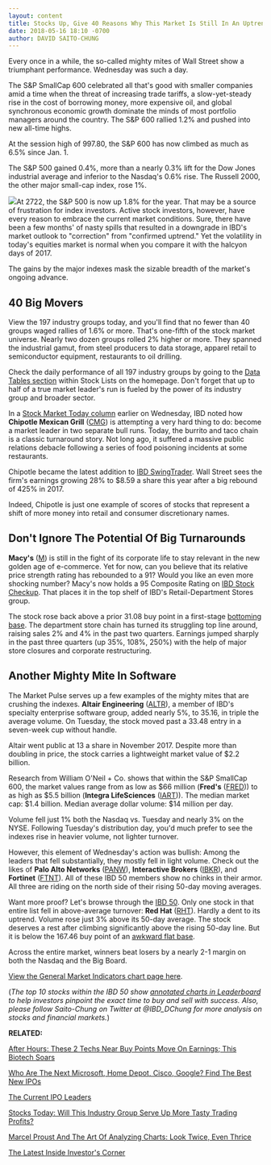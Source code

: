 ```yaml
---
layout: content
title: Stocks Up, Give 40 Reasons Why This Market Is Still In An Uptrend
date: 2018-05-16 18:10 -0700
author: DAVID SAITO-CHUNG
---
```






Every once in a while, the so-called mighty mites of Wall Street show a triumphant performance. Wednesday was such a day.




The S&P SmallCap 600 celebrated all that's good with smaller companies amid a time when the threat of increasing trade tariffs, a slow-yet-steady rise in the cost of borrowing money, more expensive oil, and global synchronous economic growth dominate the minds of most portfolio managers around the country. The S&P 600 rallied 1.2% and pushed into new all-time highs.


At the session high of 997.80, the S&P 600 has now climbed as much as 6.5% since Jan. 1.


The S&P 500 gained 0.4%, more than a nearly 0.3% lift for the Dow Jones industrial average and inferior to the Nasdaq's 0.6% rise. The Russell 2000, the other major small-cap index, rose 1%.


![](https://www.investors.com/wp-content/uploads/2018/05/MP051618-220x300.jpg)At 2722, the S&P 500 is now up 1.8% for the year. That may be a source of frustration for index investors. Active stock investors, however, have every reason to embrace the current market conditions. Sure, there have been a few months' of nasty spills that resulted in a downgrade in IBD's market outlook to "correction" from "confirmed uptrend." Yet the volatility in today's equities market is normal when you compare it with the halcyon days of 2017.


The gains by the major indexes mask the sizable breadth of the market's ongoing advance.


40 Big Movers
-------------


View the 197 industry groups today, and you'll find that no fewer than 40 groups waged rallies of 1.6% or more. That's one-fifth of the stock market universe. Nearly two dozen groups rolled 2% higher or more. They spanned the industrial gamut, from steel producers to data storage, apparel retail to semiconductor equipment, restaurants to oil drilling.


Check the daily performance of all 197 industry groups by going to the [Data Tables section](https://www.investors.com/ibd-data-tables/) within Stock Lists on the homepage. Don't forget that up to half of a true market leader's run is fueled by the power of its industry group and broader sector.



In a [Stock Market Today column](https://www.investors.com/market-trend/stock-market-today/nasdaq-chips-lead-stocks-today-up-will-this-industry-group-provide-more-tasty-trading-profits/) earlier on Wednesday, IBD noted how **Chipotle Mexican Grill** ([CMG](https://research.investors.com/quote.aspx?symbol=CMG)) is attempting a very hard thing to do: become a market leader in two separate bull runs. Today, the burrito and taco chain is a classic turnaround story. Not long ago, it suffered a massive public relations debacle following a series of food poisoning incidents at some restaurants.


Chipotle became the latest addition to [IBD SwingTrader](https://swingtrader.investors.com/#/). Wall Street sees the firm's earnings growing 28% to $8.59 a share this year after a big rebound of 425% in 2017.


Indeed, Chipotle is just one example of scores of stocks that represent a shift of more money into retail and consumer discretionary names.


Don't Ignore The Potential Of Big Turnarounds
---------------------------------------------


**Macy's** ([M](https://research.investors.com/quote.aspx?symbol=M)) is still in the fight of its corporate life to stay relevant in the new golden age of e-commerce. Yet for now, can you believe that its relative price strength rating has rebounded to a 91? Would you like an even more shocking number? Macy's now holds a 95 Composite Rating on [IBD Stock Checkup](https://research.investors.com/stock-checkup/nyse-macys-inc-m.aspx). That places it in the top shelf of IBD's Retail-Department Stores group.


The stock rose back above a prior 31.08 buy point in a first-stage [bottoming base](https://www.investors.com/how-to-invest/investors-corner/investing-after-a-market-deep-freeze-how-to-spot-the-bottoming-base/). The department store chain has turned its struggling top line around, raising sales 2% and 4% in the past two quarters. Earnings jumped sharply in the past three quarters (up 35%, 108%, 250%) with the help of major store closures and corporate restructuring.


Another Mighty Mite In Software
-------------------------------


The Market Pulse serves up a few examples of the mighty mites that are crushing the indexes. **Altair Engineering** ([ALTR](https://research.investors.com/quote.aspx?symbol=ALTR)), a member of IBD's specialty enterprise software group, added nearly 5%, to 35.16, in triple the average volume. On Tuesday, the stock moved past a 33.48 entry in a seven-week cup without handle.


Altair went public at 13 a share in November 2017. Despite more than doubling in price, the stock carries a lightweight market value of $2.2 billion.


Research from William O'Neil + Co. shows that within the S&P SmallCap 600, the market values range from as low as $66 million (**Fred's** ([FRED](https://research.investors.com/quote.aspx?symbol=FRED))) to as high as $5.5 billion (**Integra LifeSciences** ([IART](https://research.investors.com/quote.aspx?symbol=IART))). The median market cap: $1.4 billion. Median average dollar volume: $14 million per day.


Volume fell just 1% both the Nasdaq vs. Tuesday and nearly 3% on the NYSE. Following Tuesday's distribution day, you'd much prefer to see the indexes rise in heavier volume, not lighter turnover.



However, this element of Wednesday's action was bullish: Among the leaders that fell substantially, they mostly fell in light volume. Check out the likes of **Palo Alto Networks** ([PANW](https://research.investors.com/quote.aspx?symbol=PANW)), **Interactive Brokers** ([IBKR](https://research.investors.com/quote.aspx?symbol=IBKR)), and **Fortinet** ([FTNT](https://research.investors.com/quote.aspx?symbol=FTNT)). All of these IBD 50 members show no chinks in their armor. All three are riding on the north side of their rising 50-day moving averages.


Want more proof? Let's browse through the [IBD 50](https://research.investors.com/stock-lists/ibd-50/). Only one stock in that entire list fell in above-average turnover: **Red Hat** ([RHT](https://research.investors.com/quote.aspx?symbol=RHT)). Hardly a dent to its uptrend. Volume rose just 3% above its 50-day average. The stock deserves a rest after climbing significantly above the rising 50-day line. But it is below the 167.46 buy point of an [awkward flat base](https://www.investors.com/how-to-invest/investors-corner/when-to-buy-the-basics-of-a-flat-base-a-super-growth-stock-pattern/).


Across the entire market, winners beat losers by a nearly 2-1 margin on both the Nasdaq and the Big Board.


[View the General Market Indicators chart page here](https://www.investors.com/wp-content/uploads/2018/05/IBD1605152500GMI.pdf).


(*The top 10 stocks within the IBD 50 show [annotated charts in Leaderboard](https://leaderboard.investors.com/#/ibd50/top10) to help investors pinpoint the exact time to buy and sell with success. Also, please follow Saito-Chung on Twitter at @IBD\_DChung for more analysis on stocks and financial markets.*)


**RELATED:**


[After Hours: These 2 Techs Near Buy Points Move On Earnings; This Biotech Soars](https://www.investors.com/market-trend/stock-market-today/dow-jones-futures-cisco-take-two-loxo-oncology/)


[Who Are The Next Microsoft, Home Depot, Cisco, Google? Find The Best New IPOs](https://www.investors.com/news/top-ipo-stock-gems-which-new-stocks-next-google/)


[The Current IPO Leaders](https://research.investors.com/stock-lists/ipo-leaders/)


[Stocks Today: Will This Industry Group Serve Up More Tasty Trading Profits?](https://www.investors.com/market-trend/stock-market-today/nasdaq-chips-lead-stocks-today-up-will-this-industry-group-provide-more-tasty-trading-profits/)


[Marcel Proust And The Art Of Analyzing Charts: Look Twice, Even Thrice](https://www.investors.com/how-to-invest/investors-corner/stock-charts-best-growth-stocks-marcel-proust/)


[The Latest Inside Investor's Corner](https://www.investors.com/category/how-to-invest/investors-corner/)




